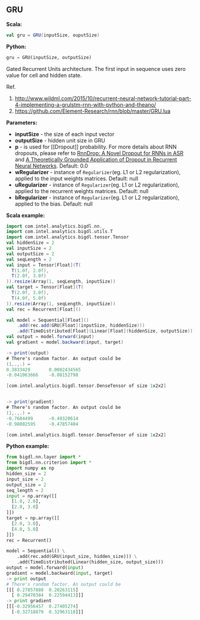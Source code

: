 ## GRU ##

**Scala:**
```scala
val gru = GRU(inputSize, ouputSize)
```
**Python:**
```python
gru = GRU(inputSize, outputSize)
```

Gated Recurrent Units architecture. The first input in sequence uses zero value for cell and hidden state.

Ref.
 1. http://www.wildml.com/2015/10/recurrent-neural-network-tutorial-part-4-implementing-a-grulstm-rnn-with-python-and-theano/
 2. https://github.com/Element-Research/rnn/blob/master/GRU.lua
 
 
**Parameters:**
* **inputSize** - the size of each input vector
* **outputSize** - hidden unit size in GRU
* **p** - is used for [[Dropout]] probability. For more details about
          RNN dropouts, please refer to
           [RnnDrop: A Novel Dropout for RNNs in ASR](http://www.stat.berkeley.edu/~tsmoon/files/Conference/asru2015.pdf)
            and [A Theoretically Grounded Application of Dropout in Recurrent Neural Networks](https://arxiv.org/pdf/1512.05287.pdf). Default: 0.0
* **wRegularizer** - instance of `Regularizer`(eg. L1 or L2 regularization), applied to the input weights matrices. Default: null
* **uRegularizer** - instance of `Regularizer`(eg. L1 or L2 regularization), applied to the recurrent weights matrices. Default: null
* **bRegularizer** - instance of `Regularizer`(eg. L1 or L2 regularization), applied to the bias. Default: null

**Scala example:**
```scala
import com.intel.analytics.bigdl.nn._
import com.intel.analytics.bigdl.utils.T
import com.intel.analytics.bigdl.tensor.Tensor
val hiddenSize = 2
val inputSize = 2
val outputSize = 2
val seqLength = 2
val input = Tensor[Float](T(
  T(1.0f, 2.0f),
  T(2.0f, 3.0f)
)).resize(Array(1, seqLength, inputSize))
val target = Tensor[Float](T(
  T(2.0f, 3.0f),
  T(4.0f, 5.0f)
)).resize(Array(1, seqLength, inputSize))
val rec = Recurrent[Float]()

val model = Sequential[Float]()
    .add(rec.add(GRU[Float](inputSize, hiddenSize)))
    .add(TimeDistributed[Float](Linear[Float](hiddenSize, outputSize)))
val output = model.forward(input)
val gradient = model.backward(input, target)

-> print(output)
# There's random factor. An output could be
(1,.,.) =
0.3833429       0.0082434565    
-0.041063666    -0.08152798     

[com.intel.analytics.bigdl.tensor.DenseTensor of size 1x2x2]


-> print(gradient)
# There's random factor. An output could be
(1,.,.) =
-0.7684499      -0.49320614     
-0.98002595     -0.47857404     

[com.intel.analytics.bigdl.tensor.DenseTensor of size 1x2x2]
```
**Python example:**
```python
from bigdl.nn.layer import *
from bigdl.nn.criterion import *
import numpy as np
hidden_size = 2
input_size = 2
output_size = 2
seq_length = 2
input = np.array([[
  [1.0, 2.0],
  [2.0, 3.0]
]])
target = np.array([[
  [2.0, 3.0],
  [4.0, 5.0]
]])
rec = Recurrent()

model = Sequential() \
    .add(rec.add(GRU(input_size, hidden_size))) \
    .add(TimeDistributed(Linear(hidden_size, output_size)))
output = model.forward(input)
gradient = model.backward(input, target)
-> print output
# There's random factor. An output could be
[[[ 0.27857888  0.20263115]
  [ 0.29470384  0.22594413]]]
-> print gradient
[[[-0.32956457  0.27405274]
  [-0.32718879  0.32963118]]]
```
